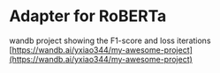 # Adapter for RoBERTa

wandb project showing the F1-score and loss iterations
[https://wandb.ai/yxiao344/my-awesome-project](https://wandb.ai/yxiao344/my-awesome-project)